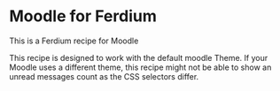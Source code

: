 # Moodle for Ferdium
This is a Ferdium recipe for Moodle

This recipe is designed to work with the default moodle Theme. If your Moodle uses a different theme, this recipe might not be able to show an unread messages count as the CSS selectors differ.
